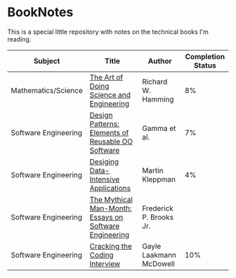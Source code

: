 # BookNotes
This is a special little repository with notes on the technical books I'm reading. 

| Subject              | Title                                                                        | Author             | Completion Status |
|----------------------|------------------------------------------------------------------------------|--------------------|-------------------|
| Mathematics/Science  | [The Art of Doing Science and Engineering](./ArtOfScienceAndEngineering)     | Richard W. Hamming | 8%                |
| Software Engineering | [Design Patterns: Elements of Reusable OO Software](./DesignPatterns)        | Gamma et al.       | 7%                |
| Software Engineering | [Desiging Data-Intensive Applications](./DesigningDataIntensiveApplications) | Martin Kleppman    | 4%                |
| Software Engineering | [The Mythical Man-Month: Essays on Software Engineering](./MythicalManMonth) | Frederick P. Brooks Jr. |                   |
| Software Engineering | [Cracking the Coding Interview](./CtCI)                                      | Gayle Laakmann McDowell | 10%               |